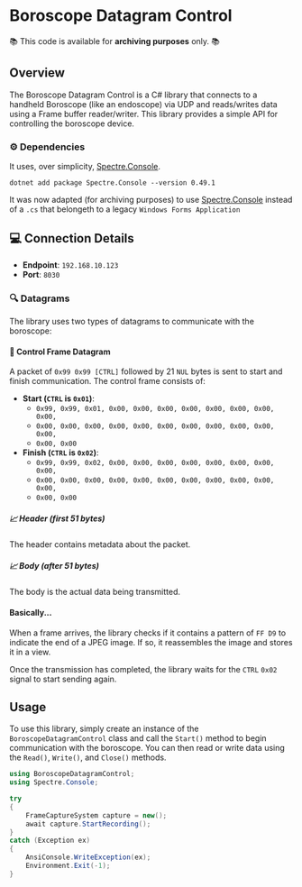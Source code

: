 # Boroscope Datagram Control

📚 This code is available for **archiving purposes** only. 📚

## Overview

The Boroscope Datagram Control is a C# library that connects to a handheld Boroscope (like an endoscope) via UDP and reads/writes data using a Frame buffer reader/writer. This library provides a simple API for controlling the boroscope device.

### ⚙️ Dependencies

It uses, over simplicity, [Spectre.Console](https://spectreconsole.net/).

`dotnet add package Spectre.Console --version 0.49.1`

It was now adapted (for archiving purposes) to use [Spectre.Console](https://spectreconsole.net/) instead of a `.cs` that belongeth to a legacy `Windows Forms Application`

## 💻  Connection Details

* **Endpoint**: `192.168.10.123`
* **Port**: `8030`

### 🔍  Datagrams

The library uses two types of datagrams to communicate with the boroscope:

#### 💉 Control Frame Datagram

A packet of `0x99 0x99 [CTRL]` followed by 21 `NUL` bytes is sent to start and finish communication. The control frame consists of:

* **Start (`CTRL` is `0x01`)**:
	+ `0x99, 0x99, 0x01, 0x00, 0x00, 0x00, 0x00, 0x00, 0x00, 0x00, 0x00,`
	+ `0x00, 0x00, 0x00, 0x00, 0x00, 0x00, 0x00, 0x00, 0x00, 0x00, 0x00,`
	+ `0x00, 0x00`
* **Finish (`CTRL` is `0x02`)**:
	+ `0x99, 0x99, 0x02, 0x00, 0x00, 0x00, 0x00, 0x00, 0x00, 0x00, 0x00,`
	+ `0x00, 0x00, 0x00, 0x00, 0x00, 0x00, 0x00, 0x00, 0x00, 0x00, 0x00,`
	+ `0x00, 0x00`

##### 📈 Header (first 51 bytes)

The header contains metadata about the packet.

##### 📈 Body (after 51 bytes)

The body is the actual data being transmitted.

#### Basically...

When a frame arrives, the library checks if it contains a pattern of `FF D9` to indicate the end of a JPEG image. If so, it reassembles the image and stores it in a view.

Once the transmission has completed, the library waits for the `CTRL` `0x02` signal to start sending again.

## Usage

To use this library, simply create an instance of the `BoroscopeDatagramControl` class and call the `Start()` method to begin communication with the boroscope. You can then read or write data using the `Read()`, `Write()`, and `Close()` methods.

```csharp
using BoroscopeDatagramControl;
using Spectre.Console;

try
{
	FrameCaptureSystem capture = new();
	await capture.StartRecording();
}
catch (Exception ex)
{
	AnsiConsole.WriteException(ex);
	Environment.Exit(-1);
}
```
